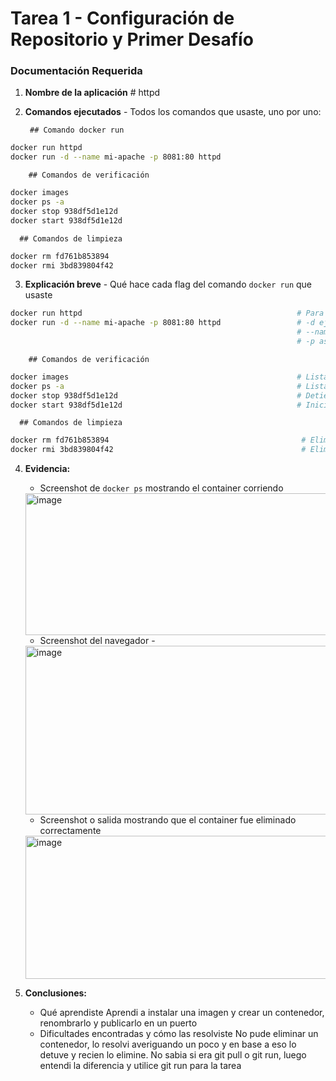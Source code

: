 # Tarea 1 - Configuración de Repositorio y Primer Desafío

### Documentación Requerida

1. **Nombre de la aplicación**   # httpd

2. **Comandos ejecutados** - Todos los comandos que usaste, uno por uno:
    
        ## Comando docker run

```bash
docker run httpd                                                
docker run -d --name mi-apache -p 8081:80 httpd             
```
        ## Comandos de verificación

```bash
docker images                                                   
docker ps -a                                                   
docker stop 938df5d1e12d                                        
docker start 938df5d1e12d                                      
```
      ## Comandos de limpieza

```bash
docker rm fd761b853894                                           
docker rmi 3bd839804f42                          
```

3. **Explicación breve** - Qué hace cada flag del comando `docker run` que usaste
```bash
docker run httpd                                                # Para descargar la imagen, crea, inicia con un nombre aleatorio
docker run -d --name mi-apache -p 8081:80 httpd                 # -d ejecuta en segundo plano
                                                                # --name renombra el contenedor en este caso a mi-apache
                                                                # -p asigna el puerto 8081 al 80 que tenia el contenedor
```
        ## Comandos de verificación

```bash
docker images                                                   # Lista las imagenes instaladas
docker ps -a                                                    # Lista todos los contenedores
docker stop 938df5d1e12d                                        # Detiene el contedor en ejecución
docker start 938df5d1e12d                                       # Inicia el contenedor detenido
```
      ## Comandos de limpieza

```bash
docker rm fd761b853894                                           # Elimina el contendor
docker rmi 3bd839804f42                                          # Elimina la imagen
```
4. **Evidencia:**
   - Screenshot de `docker ps` mostrando el container corriendo

   <img width="1206" height="227" alt="image" src="https://github.com/user-attachments/assets/7d462436-2252-496e-89ad-7a65d480c649" />
     
   - Screenshot del navegador   - 
     
   <img width="538" height="270" alt="image" src="https://github.com/user-attachments/assets/8770dd82-77a7-47a9-9d95-0935d0b300d7" />
     
   - Screenshot o salida mostrando que el container fue eliminado correctamente
   
   <img width="1211" height="229" alt="image" src="https://github.com/user-attachments/assets/9e221d52-d062-4578-9b9a-d32653908826" />

5. **Conclusiones:**
   - Qué aprendiste
   Aprendi a instalar una imagen y crear un contenedor, renombrarlo y publicarlo en un puerto
   - Dificultades encontradas y cómo las resolviste
   No pude eliminar un contenedor, lo resolvi averiguando un poco y en base a eso lo detuve y recien lo elimine.
   No sabia si era git pull o git run, luego entendi la diferencia y utilice git run para la tarea
